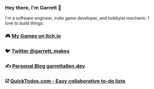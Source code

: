 ### Hey there, I'm Garrett 👋

I'm a software engineer, indie game developer, and hobbyist mechanic. I love to build things.

### 🎮 [My Games on Itch.io](https://garrettmakesgames.itch.io/)

### 🐦 [Twitter @garrett_makes](twitter.com/garrett_makes) 

### ✍️ [Personal Blog garrettallen.dev](https://garrettallen.dev) 

### ☑️ [QuickTodos.com - Easy collaborative to-do lists](https://quicktodos.com) 

<!--
**adrenallen/adrenallen** is a ✨ _special_ ✨ repository because its `README.md` (this file) appears on your GitHub profile.

Here are some ideas to get you started:

- 🔭 I’m currently working on ...
- 🌱 I’m currently learning ...
- 👯 I’m looking to collaborate on ...
- 🤔 I’m looking for help with ...
- 💬 Ask me about ...
- 📫 How to reach me: ...
- 😄 Pronouns: ...
- ⚡ Fun fact: ...
-->
